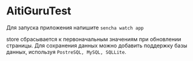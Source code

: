 # AitiGuruTest

Для запуска приложения напишите `sencha watch app`

store сбрасывается к первоначальным значениям при обновлении страницы. Для сохранения данных можно добавить поддержку базы данных, используя `PostreSQL, MySQL, SQLLite`.
